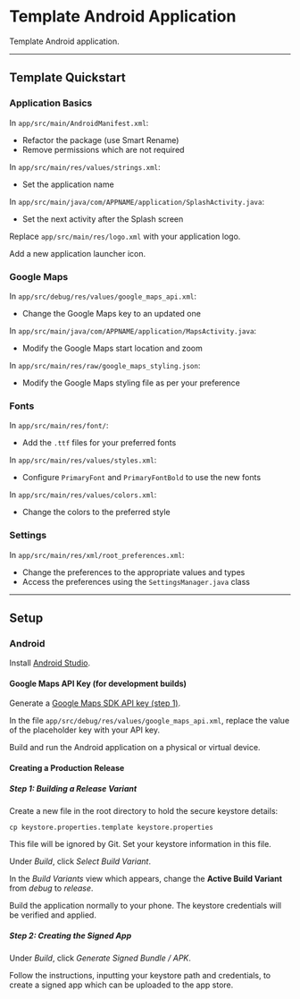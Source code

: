 # Template Android Application

Template Android application.

___

## Template Quickstart

### Application Basics

In `app/src/main/AndroidManifest.xml`:
* Refactor the package (use Smart Rename)
* Remove permissions which are not required

In `app/src/main/res/values/strings.xml`:
* Set the application name

In `app/src/main/java/com/APPNAME/application/SplashActivity.java`:
* Set the next activity after the Splash screen

Replace `app/src/main/res/logo.xml` with your application logo.

Add a new application launcher icon.

### Google Maps

In `app/src/debug/res/values/google_maps_api.xml`:
* Change the Google Maps key to an updated one

In `app/src/main/java/com/APPNAME/application/MapsActivity.java`:
* Modify the Google Maps start location and zoom

In `app/src/main/res/raw/google_maps_styling.json`:
* Modify the Google Maps styling file as per your preference

### Fonts

In `app/src/main/res/font/`:
* Add the `.ttf` files for your preferred fonts

In `app/src/main/res/values/styles.xml`:
* Configure `PrimaryFont` and `PrimaryFontBold` to use the new fonts

In `app/src/main/res/values/colors.xml`:
* Change the colors to the preferred style

### Settings

In `app/src/main/res/xml/root_preferences.xml`:
* Change the preferences to the appropriate values and types
* Access the preferences using the `SettingsManager.java` class

___

## Setup

### Android

Install [Android Studio](https://developer.android.com/studio/).

#### Google Maps API Key (for development builds)

Generate a [Google Maps SDK API key (step 1)](https://developers.google.com/maps/documentation/android-sdk/get-api-key).

In the file `app/src/debug/res/values/google_maps_api.xml`, replace the value of the placeholder key with your API key.

Build and run the Android application on a physical or virtual device.

#### Creating a Production Release

##### Step 1: Building a Release Variant

Create a new file in the root directory to hold the secure keystore details:
```shell
cp keystore.properties.template keystore.properties
```

This file will be ignored by Git. Set your keystore information in this file.

Under _Build_, click _Select Build Variant_.

In the _Build Variants_ view which appears, change the **Active Build Variant** from _debug_ to _release_.

Build the application normally to your phone. The keystore credentials will be verified and applied.

##### Step 2: Creating the Signed App

Under _Build_, click _Generate Signed Bundle / APK_.

Follow the instructions, inputting your keystore path and credentials, to create a signed app which can be uploaded to the app store.